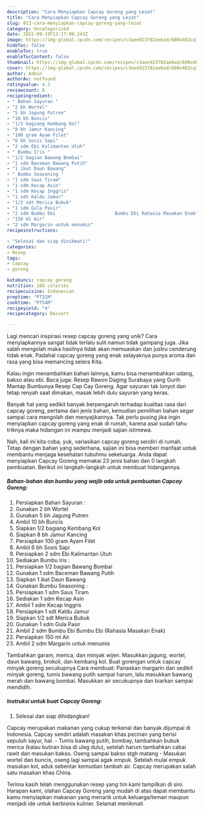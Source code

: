 ```yaml
---
description: "Cara Menyiapkan Capcay Goreng yang Lezat"
title: "Cara Menyiapkan Capcay Goreng yang Lezat"
slug: 813-cara-menyiapkan-capcay-goreng-yang-lezat
category: Uncategorized
date: 2022-09-19T13:17:08.243Z
image: https://img-global.cpcdn.com/recipes/c3aee923782ae6ad/680x482cq70/capcay-goreng-foto-resep-utama.jpg
hideToc: false
enableToc: true
enableTocContent: false
thumbnail: https://img-global.cpcdn.com/recipes/c3aee923782ae6ad/680x482cq70/capcay-goreng-foto-resep-utama.jpg
cover: https://img-global.cpcdn.com/recipes/c3aee923782ae6ad/680x482cq70/capcay-goreng-foto-resep-utama.jpg
author: Admin
authorAv: notfound
ratingvalue: 4.3
reviewcount: 8
recipeingredient:
- " Bahan Sayuran "
- "2 bh Wortel"
- "5 bh Jagung Putren"
- "10 bh Buncis"
- "1/2 bagiang Kembang Kol"
- "8 bh Jamur Kancing"
- "100 gram Ayam Filet"
- "6 bh Sosis Sapi"
- "2 sdm Ebi Kalimantan Utuh"
- " Bumbu Iris "
- "1/2 bagian Bawang Bombai"
- "1 sdm Baceman Bawang Putih"
- "1 ikat Daun Bawang"
- " Bumbu Seasoning "
- "1 sdm Saus Tiram"
- "1 sdm Kecap Asin"
- "1 sdm Kecap Inggris"
- "1 sdt Kaldu Jamur"
- "1/2 sdt Merica Bubuk"
- "1 sdm Gula Pasir"
- "2 sdm Bumbu Ebi                      Bumbu Ebi Rahasia Masakan Enak"
- "150 ml Air"
- "2 sdm Margarin untuk menumis"
recipeinstructions:

- "Selesai dan siap dinikmati!"
categories:
- Resep
tags:
- capcay
- goreng

katakunci: capcay goreng 
nutrition: 260 calories
recipecuisine: Indonesian
preptime: "PT31M"
cooktime: "PT54M"
recipeyield: "4"
recipecategory: Dessert

---
```





Lagi mencari inspirasi resep capcay goreng yang unik? Cara menyiapkannya sangat tidak terlalu sulit namun tidak gampang juga. Jika salah mengolah maka hasilnya tidak akan memuaskan dan justru cenderung tidak enak. Padahal capcay goreng yang enak selayaknya punya aroma dan rasa yang bisa memancing selera Kita.





Kalau ingin menambahkan bahan lainnya, kamu bisa menambahkan udang, bakso atau ebi. Baca juga: Resep Rawon Daging Surabaya yang Gurih Mantap Bumbunya Resep Cap Cay Goreng. Agar sayuran tak lonyot dan tetap renyah saat dimakan, masak lebih dulu sayuran yang keras.

Banyak hal yang sedikit banyak berpengaruh terhadap kualitas rasa dari capcay goreng, pertama dari jenis bahan, kemudian pemilihan bahan segar sampai cara mengolah dan menyajikannya. Tak perlu pusing jika ingin menyiapkan capcay goreng yang enak di rumah, karena asal sudah tahu triknya maka hidangan ini mampu menjadi sajian istimewa.






Nah, kali ini kita coba, yuk, variasikan capcay goreng sendiri di rumah. Tetap dengan bahan yang sederhana, sajian ini bisa memberi manfaat untuk membantu menjaga kesehatan tubuhmu sekeluarga. Anda dapat menyiapkan Capcay Goreng memakai 23 jenis bahan dan 0 langkah pembuatan. Berikut ini langkah-langkah untuk membuat hidangannya.

<!--inarticleads1-->

##### Bahan-bahan dan bumbu yang wajib ada untuk pembuatan Capcay Goreng:

1. Persiapkan  Bahan Sayuran :
1. Gunakan 2 bh Wortel
1. Gunakan 5 bh Jagung Putren
1. Ambil 10 bh Buncis
1. Siapkan 1/2 bagiang Kembang Kol
1. Siapkan 8 bh Jamur Kancing
1. Persiapkan 100 gram Ayam Filet
1. Ambil 6 bh Sosis Sapi
1. Persiapkan 2 sdm Ebi Kalimantan Utuh
1. Sediakan  Bumbu Iris :
1. Persiapkan 1/2 bagian Bawang Bombai
1. Gunakan 1 sdm Baceman Bawang Putih
1. Siapkan 1 ikat Daun Bawang
1. Gunakan  Bumbu Seasoning :
1. Persiapkan 1 sdm Saus Tiram
1. Sediakan 1 sdm Kecap Asin
1. Ambil 1 sdm Kecap Inggris
1. Persiapkan 1 sdt Kaldu Jamur
1. Siapkan 1/2 sdt Merica Bubuk
1. Gunakan 1 sdm Gula Pasir
1. Ambil 2 sdm Bumbu Ebi                      Bumbu Ebi (Rahasia Masakan Enak)
1. Persiapkan 150 ml Air
1. Ambil 2 sdm Margarin untuk menumis


Tambahkan garam, merica, dan minyak wijen. Masukkan jagung, wortel, daun bawang, brokoli, dan kembang kol. Buat gorengan untuk capcay minyak goreng secukupnya Cara membuat: Panaskan margarin dan sedikit minyak goreng, tumis bawang putih sampai harum, lalu masukkan bawang merah dan bawang bombai. Masukkan air secukupnya dan biarkan sampai mendidih. 

<!--inarticleads2-->

##### Instruksi untuk buat Capcay Goreng:


1. Selesai dan siap dihidangkan!

Capcay merupakan makanan yang cukup terkenal dan banyak dijumpai di Indonesia. Capcay sendiri adalah masakan khas pecinan yang berisi sepuluh sayur, hal. - Tumis bawang putih, bombay, tambahkan bubuk merica (kalau butiran bisa di uleg dulu), setelah harum tambahkan cabai rawit dan masukan bakso. Oseng sampai bakso stgh matang - Masukan wortel dan buncis, oseng lagi sampai agak empuk. Setelah mulai empuk masukan kol, aduk sebentar kemudian tambah air. Capcay merupakan salah satu masakan khas China. 

Terima kasih telah menggunakan resep yang tim kami tampilkan di sini. Harapan kami, olahan Capcay Goreng yang mudah di atas dapat membantu kamu menyiapkan makanan yang menarik untuk keluarga/teman maupun menjadi ide untuk berbisnis kuliner. Selamat menikmati
